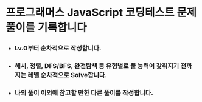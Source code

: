 # 프로그래머스 JavaScript 코딩테스트 문제 풀이를 기록합니다


* ### Lv.0부터 순차적으로 작성합니다.
* ### 해시, 정렬,  DFS/BFS, 완전탐색 등 유형별로 풀 능력이 갖춰지기 전까지는 레벨 순차적으로 Solve합니다.
* ### 나의 풀이 이외에 참고할 만한 다른 풀이를 작성합니다.
